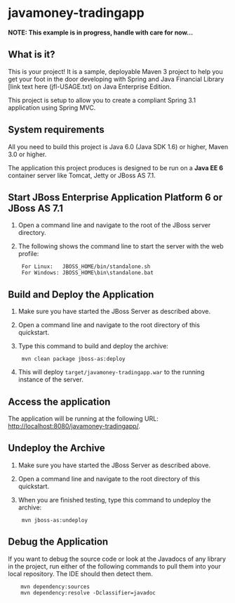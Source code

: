 javamoney-tradingapp
========================

**NOTE: This example is in progress, handle with care for now...**

What is it?
-----------

This is your project! It is a sample, deployable Maven 3 project to help you get your foot in the door developing with Spring and Java Financial Library [link text here (jfl-USAGE.txt) on Java Enterprise Edition. 

This project is setup to allow you to create a compliant Spring 3.1 application using Spring MVC.

System requirements
-------------------

All you need to build this project is Java 6.0 (Java SDK 1.6) or higher, Maven 3.0 or higher.

The application this project produces is designed to be run on a **Java EE 6** container server like Tomcat, Jetty or JBoss AS 7.1. 

Start JBoss Enterprise Application Platform 6 or JBoss AS 7.1
-------------------------

1. Open a command line and navigate to the root of the JBoss server directory.
2. The following shows the command line to start the server with the web profile:

        For Linux:   JBOSS_HOME/bin/standalone.sh
        For Windows: JBOSS_HOME\bin\standalone.bat


Build and Deploy the Application
-------------------------

1. Make sure you have started the JBoss Server as described above.
2. Open a command line and navigate to the root directory of this quickstart.
3. Type this command to build and deploy the archive:

        mvn clean package jboss-as:deploy

4. This will deploy `target/javamoney-tradingapp.war` to the running instance of the server.


Access the application 
---------------------
 
The application will be running at the following URL: <http://localhost:8080/javamoney-tradingapp/>.


Undeploy the Archive
--------------------

1. Make sure you have started the JBoss Server as described above.
2. Open a command line and navigate to the root directory of this quickstart.
3. When you are finished testing, type this command to undeploy the archive:

        mvn jboss-as:undeploy


Debug the Application
------------------------------------

If you want to debug the source code or look at the Javadocs of any library in the project, run either of the following commands to pull them into your local repository. The IDE should then detect them.

        mvn dependency:sources
        mvn dependency:resolve -Dclassifier=javadoc


